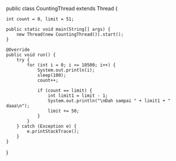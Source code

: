 public class CountingThread extends Thread {

    int count = 0, limit = 51;

    public static void main(String[] args) {
        new Thread(new CountingThread()).start();
    }

    @Override
    public void run() {
        try {
            for (int i = 0; i <= 10500; i++) {
                System.out.println(i);
                sleep(100);
                count++;

                if (count == limit) {
                    int limit1 = limit - 1;
                    System.out.println("\nDah sampai " + limit1 + " daaa\n");
                    limit += 50;
                }
            }
        } catch (Exception e) {
            e.printStackTrace();
        }
    }
}
